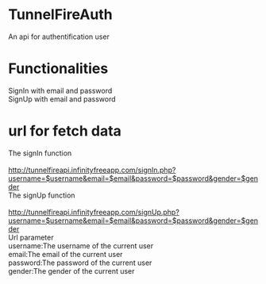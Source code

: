 # TunnelFireAuth
An api for authentification user
# Functionalities
SignIn with email and password</br>
SignUp with email and password
# url for fetch data
The signIn function</br></br>
http://tunnelfireapi.infinityfreeapp.com/signIn.php?username=$username&email=$email&password=$password&gender=$gender
</br>
The signUp function</br></br>
http://tunnelfireapi.infinityfreeapp.com/signUp.php?username=$username&email=$email&password=$password&gender=$gender
</br>
Url parameter
</br>
username:The username of the current user</br>
email:The email of the current user</br>
password:The password of the current user</br>
gender:The gender of the current user</br>




